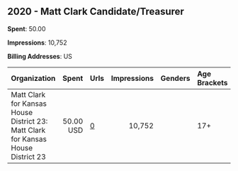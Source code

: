 ## 2020 - Matt Clark Candidate/Treasurer 
**Spent**: 50.00

**Impressions**: 10,752

**Billing Addresses**: US

|Organization|Spent|Urls|Impressions|Genders|Age Brackets|Country Codes|
|:---|---:|:---|---:|:---|:---|:---|
|Matt Clark for Kansas House District 23: Matt Clark for Kansas House District 23|50.00 USD|[0](https://www.snap.com/political-ads/asset/34d0d7cfc6c66ceec7478f134a3c4fea4d2320714f3e028b085017a3f7dc3d97?mediaType=mp4)|10,752||17+|united states|
